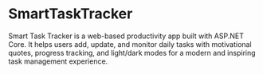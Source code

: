 # SmartTaskTracker
Smart Task Tracker is a web-based productivity app built with ASP.NET Core. It helps users add, update, and monitor daily tasks with motivational quotes, progress tracking, and light/dark modes for a modern and inspiring task management experience.
